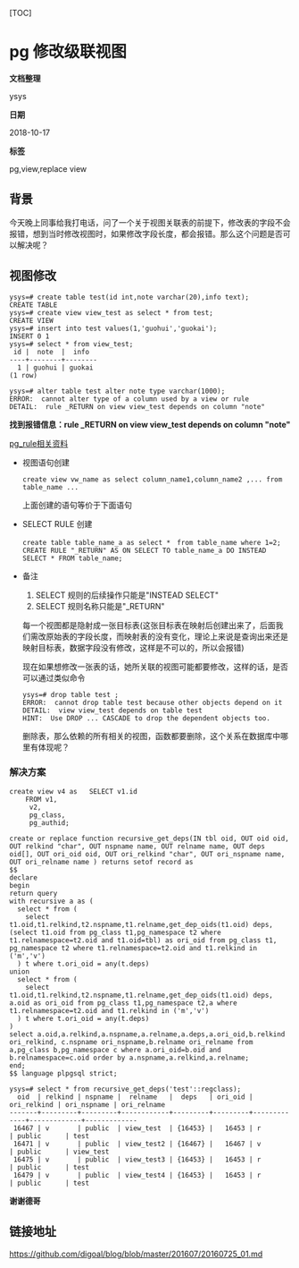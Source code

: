 [TOC]

# pg 修改级联视图

**文档整理**

ysys

**日期**

2018-10-17

**标签**

pg,view,replace view



## 背景

​	今天晚上同事给我打电话，问了一个关于视图关联表的前提下，修改表的字段不会报错，想到当时修改视图时，如果修改字段长度，都会报错。那么这个问题是否可以解决呢？



## 视图修改



```
ysys=# create table test(id int,note varchar(20),info text);
CREATE TABLE
ysys=# create view view_test as select * from test;
CREATE VIEW
ysys=# insert into test values(1,'guohui','guokai');
INSERT 0 1
ysys=# select * from view_test;
 id |  note  |  info  
----+--------+--------
  1 | guohui | guokai
(1 row)

ysys=# alter table test alter note type varchar(1000);
ERROR:  cannot alter type of a column used by a view or rule
DETAIL:  rule _RETURN on view view_test depends on column "note"
```

**找到报错信息：rule _RETURN on view view_test depends on column "note"**

[pg_rule相关资料](../20180627/pg_rule.md)

- 视图语句创建

  ```
  create view vw_name as select column_name1,column_name2 ,... from table_name ...
  ```

  上面创建的语句等价于下面语句

- SELECT RULE 创建

  ```
  create table table_name_a as select *　from table_name where 1=2;
  CREATE RULE "_RETURN" AS ON SELECT TO table_name_a DO INSTEAD SELECT * FROM table_name;
  ```

- 备注

  1. SELECT 规则的后续操作只能是"INSTEAD SELECT"
  2. SELECT 规则名称只能是"_RETURN"

  每一个视图都是隐射成一张目标表(这张目标表在映射后创建出来了，后面我们需改原始表的字段长度，而映射表的没有变化，理论上来说是查询出来还是映射目标表，数据字段没有修改，这样是不可以的，所以会报错)

  现在如果想修改一张表的话，她所关联的视图可能都要修改，这样的话，是否可以通过类似命令

  ```
  ysys=# drop table test ;
  ERROR:  cannot drop table test because other objects depend on it
  DETAIL:  view view_test depends on table test
  HINT:  Use DROP ... CASCADE to drop the dependent objects too.
  ```

  删除表，那么依赖的所有相关的视图，函数都要删除，这个关系在数据库中哪里有体现呢？



### 解决方案







```
create view v4 as   SELECT v1.id 
    FROM v1,   
     v2,       
     pg_class, 
     pg_authid;
```



```
create or replace function recursive_get_deps(IN tbl oid, OUT oid oid, OUT relkind "char", OUT nspname name, OUT relname name, OUT deps oid[], OUT ori_oid oid, OUT ori_relkind "char", OUT ori_nspname name, OUT ori_relname name ) returns setof record as
$$
declare
begin
return query 
with recursive a as (
  select * from (
    select t1.oid,t1.relkind,t2.nspname,t1.relname,get_dep_oids(t1.oid) deps,(select t1.oid from pg_class t1,pg_namespace t2 where t1.relnamespace=t2.oid and t1.oid=tbl) as ori_oid from pg_class t1, pg_namespace t2 where t1.relnamespace=t2.oid and t1.relkind in ('m','v')
  ) t where t.ori_oid = any(t.deps)
union 
  select * from (
    select t1.oid,t1.relkind,t2.nspname,t1.relname,get_dep_oids(t1.oid) deps, a.oid as ori_oid from pg_class t1,pg_namespace t2,a where t1.relnamespace=t2.oid and t1.relkind in ('m','v')
  ) t where t.ori_oid = any(t.deps)
)
select a.oid,a.relkind,a.nspname,a.relname,a.deps,a.ori_oid,b.relkind ori_relkind, c.nspname ori_nspname,b.relname ori_relname from a,pg_class b,pg_namespace c where a.ori_oid=b.oid and b.relnamespace=c.oid order by a.nspname,a.relkind,a.relname;
end;
$$ language plpgsql strict;
```



```
ysys=# select * from recursive_get_deps('test'::regclass);
  oid  | relkind | nspname |  relname   |  deps   | ori_oid | ori_relkind | ori_nspname | ori_relname 
-------+---------+---------+------------+---------+---------+-------------+-------------+-------------
 16467 | v       | public  | view_test  | {16453} |   16453 | r           | public      | test
 16471 | v       | public  | view_test2 | {16467} |   16467 | v           | public      | view_test
 16475 | v       | public  | view_test3 | {16453} |   16453 | r           | public      | test
 16479 | v       | public  | view_test4 | {16453} |   16453 | r           | public      | test
```









**谢谢德哥**



## 链接地址

https://github.com/digoal/blog/blob/master/201607/20160725_01.md